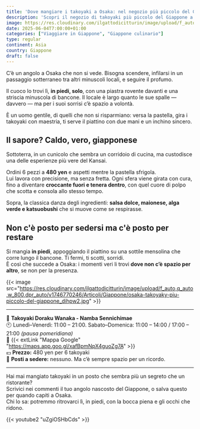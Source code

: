 ```yaml
---
title: 'Dove mangiare i takoyaki a Osaka: nel negozio più piccolo del Giappone'
description: 'Scopri il negozio di takoyaki più piccolo del Giappone a Osaka! A Namba Sennichimae, gustati takoyaki croccanti e autentici a 480 yen. Un''esperienza unica in un angolo nascosto del Kansai.'
image: https://res.cloudinary.com/ilgattodicitturin/image/upload/f_auto,q_auto,w_800,dpr_auto/v1746770246/Articoli/Giappone/osaka-takoyaky-piu%CC%80-buono-del-giappone-osaka_su9xjv.jpg
date: 2025-06-04T7:00:00+01:00
categories: ["Viaggiare in Giappone", "Giappone culinario"]
type: regular
continent: Asia
country: Giappone
draft: false
---
```

C’è un angolo a Osaka che non si vede. Bisogna scendere, infilarsi in un passaggio sotterraneo tra altri minuscoli locali, e seguire il profumo.

Il cuoco lo trovi lì, **in piedi, solo**, con una piastra rovente davanti e una striscia minuscola di bancone. Il locale è largo quanto le sue spalle — davvero — ma per i suoi sorrisi c’è spazio a volontà.

È un uomo gentile, di quelli che non si risparmiano: versa la pastella, gira i takoyaki con maestria, ti serve il piattino con due mani e un inchino sincero.

## Il sapore? Caldo, vero, giapponese
Sottoterra, in un cunicolo che sembra un corridoio di cucina, ma custodisce una delle esperienze più vere del Kansai.

Ordini 6 pezzi a **480 yen** e aspetti mentre la pastella sfrigola.  
Lui lavora con precisione, ma senza fretta. Ogni sfera viene girata con cura, fino a diventare **croccante fuori e tenera dentro**, con quel cuore di polpo che scotta e consola allo stesso tempo.

Sopra, la classica danza degli ingredienti: **salsa dolce, maionese, alga verde e katsuobushi** che si muove come se respirasse.

## Non c'è posto per sedersi ma c'è posto per restare

Si mangia **in piedi**, appoggiando il piattino su una sottile mensolina che corre lungo il bancone. Ti fermi, ti scotti, sorridi.  
È così che succede a Osaka: i momenti veri li trovi **dove non c’è spazio per altro**, se non per la presenza.

{{< image src="https://res.cloudinary.com/ilgattodicitturin/image/upload/f_auto,q_auto,w_800,dpr_auto/v1746770246/Articoli/Giappone/osaka-takoyaky-piu-piccolo-del-giappone_dihpw2.jpg" >}}

---

📍 **Takoyaki Doraku Wanaka - Namba Sennichimae**  
🕙 Lunedì–Venerdì: 11:00 – 21:00. Sabato–Domenica: 11:00 – 14:00 / 17:00 – 21:00 *(pausa pomeridiana)*  
🔗 {{< extLink "Mappa Google" "https://maps.app.goo.gl/xafBpmNpX4guoZg7A" >}}  
💴 **Prezzo:** 480 yen per 6 takoyaki   
🚫 **Posti a sedere:** nessuno. Ma c’è sempre spazio per un ricordo.

---

Hai mai mangiato takoyaki in un posto che sembra più un segreto che un ristorante?  
Scrivici nei commenti il tuo angolo nascosto del Giappone, o salva questo per quando capiti a Osaka.  
Chi lo sa: potremmo ritrovarci lì, in piedi, con la bocca piena e gli occhi che ridono.

{{< youtube2 "uZgiOSHbCds" >}}